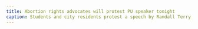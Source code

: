 ```yaml
---
title: Abortion rights advocates will protest PU speaker tonight
caption: Students and city residents protest a speech by Randall Terry, the director of Operation Rescue, an anti-abortion group, invited by the Yale Political Union. Students highlight the dangers of unsafe abortions and actively paste pro-choice posters on top of YPU posters advertising the event. From The Yale Daily News, 21 March 1994. Courtesy of the YDN Digital Archives.
---
```

